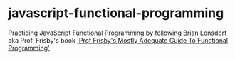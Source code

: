 # javascript-functional-programming
Practicing JavaScript Functional Programming by following Brian Lonsdorf aka Prof. Frisby's book 
['Prof Frisby's Mostly Adequate Guide To Functional Programming'](https://mostly-adequate.gitbooks.io/mostly-adequate-guide/)


